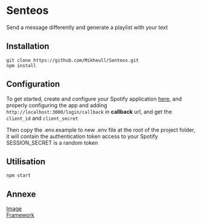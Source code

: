 # Senteos

Send a message differently and generate a playlist with your text

## Installation
```
git clone https://github.com/Mikheull/Senteos.git
npm install
```

## Configuration
To get started, create and configure your Spotify application [here](https://developer.spotify.com/dashboard/applications), and properly configuring the app and adding `http://localhost:3000/login/callback` in **callback** url, and get the `client_id` and `client_secret`

Then copy the .env.example to new .env file at the root of the project folder, it will contain the authentication token access to your Spotify
SESSION_SECRET is a random token

## Utilisation
```
npm start
```

## Annexe
[Image](https://unsplash.com/) <br>
[Framework](Tailwindcss)

